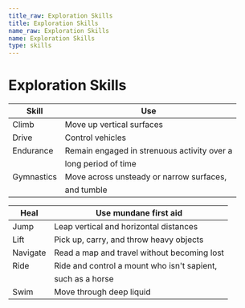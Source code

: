 ```yaml
---
title_raw: Exploration Skills
title: Exploration Skills
name_raw: Exploration Skills
name: Exploration Skills
type: skills
---
```


# Exploration Skills

| Skill      | Use                                         |
| ---------- | ------------------------------------------- |
| Climb      | Move up vertical surfaces                   |
| Drive      | Control vehicles                            |
| Endurance  | Remain engaged in strenuous activity over a |
|            | long period of time                         |
| Gymnastics | Move across unsteady or narrow surfaces,    |
|            | and tumble                                  |

| Heal     | Use mundane first aid                       |
| -------- | ------------------------------------------- |
| Jump     | Leap vertical and horizontal distances      |
| Lift     | Pick up, carry, and throw heavy objects     |
| Navigate | Read a map and travel without becoming lost |
| Ride     | Ride and control a mount who isn't sapient, |
|          | such as a horse                             |
| Swim     | Move through deep liquid                    |
